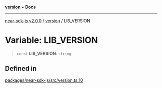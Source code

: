 [**version**](../README.md) • **Docs**

***

[near-sdk-js v2.0.0](../../packages.md) / [version](../README.md) / LIB\_VERSION

# Variable: LIB\_VERSION

> `const` **LIB\_VERSION**: `string`

## Defined in

[packages/near-sdk-js/src/version.ts:10](https://github.com/dim-daskalov/near-sdk-js/blob/1a0ba6d21107f9be72f7c7293e6bb551722b82bb/packages/near-sdk-js/src/version.ts#L10)
